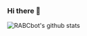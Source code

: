 ### Hi there 👋

<!--
**RABCbot/rabcbot** is a ✨ _special_ ✨ repository because its `README.md` (this file) appears on your GitHub profile.

Here are some ideas to get you started:

- 🔭 I’m currently working on ...
- 🌱 I’m currently learning ...
- 👯 I’m looking to collaborate on ...
- 🤔 I’m looking for help with ...
- 💬 Ask me about ...
- 📫 How to reach me: ...
- 😄 Pronouns: ...
- ⚡ Fun fact: ...
-->

![RABCbot's github stats](https://github-readme-stats.vercel.app/api?username=rabcbot&show_icons=true&count_private=true&include_all_commits=true&custom_title=RABCbot%21&hide_border=true&theme=tokyonight)
